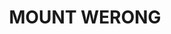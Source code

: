 ---
lastmod: '2025-04-06T06:05:20+00:00'
latitude: -34.06024
layout: suburb
longitude: 150.153221
postcode: '2787'
state: NSW
title: MOUNT WERONG
url: /nsw/mount-werong/
---